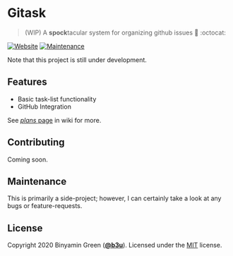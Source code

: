 # Gitask
> (WIP) A **spock**tacular system for organizing github issues :vulcan_salute: :octocat:

[![Website](https://img.shields.io/website?down_message=down&label=gh-pages&logo=github&up_message=online&up_color=blue&url=https%3A%2F%2Fb3u.github.io%2Fgitask&style=flat-square)](https://b3u.github.io/gitask)
[![Maintenance](https://img.shields.io/maintenance/yes/2020?style=flat-square)](#maintenance)
<!--[![Help me with v1.1](https://img.shields.io/badge/Help_me_with-v1.1-9cf?style=flat-square)](https://github.com/b3u/gitask/issues?q=is%3Aissue+milestone%3A%22v1.1.0%22)-->
Note that this project is still under development.

## Features
- Basic task-list functionality
- GitHub Integration

See [*plans* page](https://github.com/b3u/gitask/wiki/plans) in wiki for more.

## Contributing
Coming soon.

## Maintenance
This is primarily a side-project; however, I can certainly take a look at any bugs or feature-requests.

## License
Copyright 2020 Binyamin Green ([**@b3u**](https://github.com/b3u)). Licensed under the [MIT](https://github.com/b3u/gitask/blob/master/LICENSE) license.
